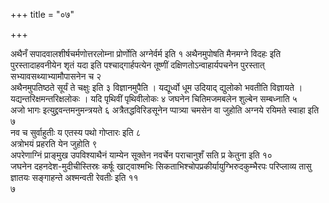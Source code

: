 +++
title = "०७"

+++

अथैनँ सपादवालशीर्षचर्मणोत्तरलोम्ना प्रोर्णोति अग्नेर्वर्म इति १
अथैनमुपोषति मैनमग्ने विदहः इति पुरस्तादाहवनीयेन शृतं
यदा इति पश्चाद्गार्हपत्येन तूष्णीं दक्षिणतोऽन्वाहार्यपचनेन पुरस्तात्
सभ्यावसथ्याभ्यामौपासनेन च २  
अथैनमुपतिष्ठते सूर्यं ते चक्षुः इति ३
विज्ञानमुपैति । यद्यूर्ध्वो धूम उदियाद् द्युलोको भवतीति
विज्ञायते । यद्यन्तरिक्षमन्तरिक्षलोकः । यदि पृथिवीं पृथिवीलोकः ४
जघनेन चितिमजमबलेन शुल्बेन सम्बध्नाति ५  
अजो भागः
इत्युद्द्रवन्तमनुमन्त्रयते ६
अत्रैतद्धविरिडसूनेन प्पात्र्या चमसेन वा जुहोति अग्नये रयिमते स्वाहा
इति ७  
नव च सुर्वाहुतीः य एतस्य पथो गोप्तारः इति ८  
अत्रोभयं प्रहरति
येन जुहोति ९  
अपरेणाग्निं प्राङ्मुख उपविश्याथैनं याम्येन सूक्तेन
नवर्चेन पराचानुशँ सति प्र केतुना इति १०  
जघनेन
दहनदेश-मुदीचीस्तिस्रः कर्षूः
खाट्वाश्मभिः
सिकताभिश्चोपप्रकीर्यायुग्भिरुदकुम्भैरपः
परिप्लाव्य तासु ज्ञातयः सङ्गाहन्ते अश्मन्वती रेवतीः इति ११  
७
